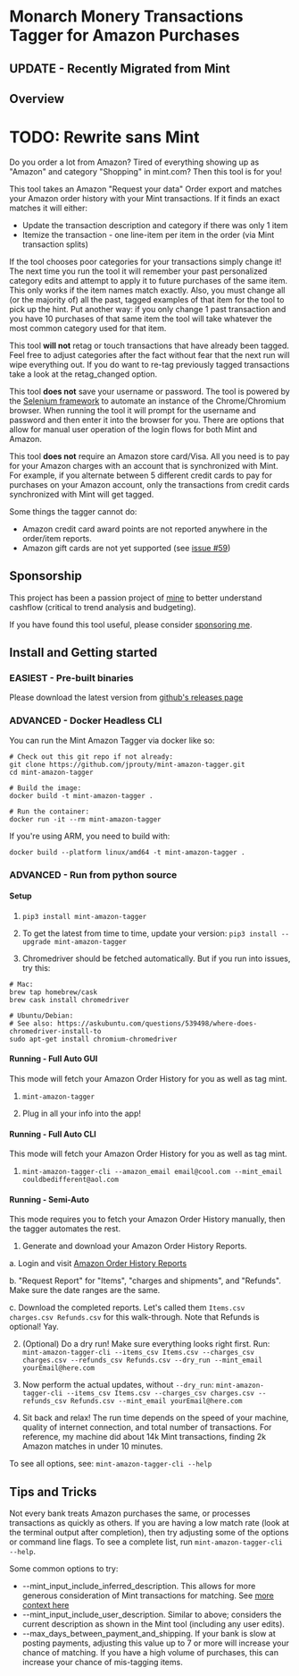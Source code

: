 # Monarch Monery Transactions Tagger for Amazon Purchases

## UPDATE - Recently Migrated from Mint ##

## Overview ##

# TODO: Rewrite sans Mint

Do you order a lot from Amazon? Tired of everything showing up as "Amazon"
and category "Shopping" in mint.com? Then this tool is for you!

This tool takes an Amazon "Request your data" Order export and matches
your Amazon order history with your Mint transactions. If it finds an exact matches
it will either:

- Update the transaction description and category if there was only 1 item
- Itemize the transaction - one line-item per item in the order (via Mint transaction splits)

If the tool chooses poor categories for your transactions simply change it! The next time you run the tool it will remember your past personalized category edits and attempt to apply it to future purchases of the same
item. This only works if the item names match exactly. Also, you must
change all (or the majority of) all the past, tagged examples of that item for the tool to pick up the hint. Put another way: if you only change 1 past transaction and you have 10 purchases of that same item the tool will take whatever the most common category used for that item.

This tool **will not** retag or touch transactions that have already been
tagged. Feel free to adjust categories after the fact without fear that the
next run will wipe everything out. If you do want to re-tag
previously tagged transactions take a look at the retag_changed option.

This tool **does not** save your username or password. The tool is powered by the [Selenium framework](https://www.selenium.dev/) to automate an instance of the Chrome/Chromium browser. When running the tool it will prompt for the username and password and then enter it into the browser for you. There are options that allow for manual user operation of the login flows for both Mint and Amazon.

This tool **does not** require an Amazon store card/Visa. All you need is to pay for your Amazon charges with an account that is synchronized with Mint. For example, if you alternate between 5 different credit cards to pay for purchases on your Amazon account, only the transactions from credit cards synchronized with Mint will get tagged.

Some things the tagger cannot do:

- Amazon credit card award points are not reported anywhere in the order/item reports.
- Amazon gift cards are not yet supported (see [issue #59](https://github.com/jprouty/mint-amazon-tagger/issues/59))

## Sponsorship ##

This project has been a passion project of [mine](https://github.com/jprouty) to better understand cashflow (critical to trend analysis and budgeting).

If you have found this tool useful, please consider [sponsoring me](https://github.com/sponsors/jprouty).

## Install and Getting started ##

### EASIEST - Pre-built binaries ###

Please download the latest version from [github's releases page](https://github.com/jprouty/mint-amazon-tagger/releases)

### ADVANCED - Docker Headless CLI ###

You can run the Mint Amazon Tagger via docker like so:

```
# Check out this git repo if not already:
git clone https://github.com/jprouty/mint-amazon-tagger.git
cd mint-amazon-tagger

# Build the image:
docker build -t mint-amazon-tagger .

# Run the container:
docker run -it --rm mint-amazon-tagger
```

If you're using ARM, you need to build with:

```
docker build --platform linux/amd64 -t mint-amazon-tagger .
```

### ADVANCED - Run from python source ###

#### Setup ####

1. `pip3 install mint-amazon-tagger`

2. To get the latest from time to time, update your version:
`pip3 install --upgrade mint-amazon-tagger`

3. Chromedriver should be fetched automatically. But if you run into issues,
try this:

```
# Mac:
brew tap homebrew/cask
brew cask install chromedriver

# Ubuntu/Debian:
# See also: https://askubuntu.com/questions/539498/where-does-chromedriver-install-to
sudo apt-get install chromium-chromedriver
```

#### Running - Full Auto GUI ####

This mode will fetch your Amazon Order History for you as well as tag mint.

1. `mint-amazon-tagger`

1. Plug in all your info into the app!

#### Running - Full Auto CLI ####

This mode will fetch your Amazon Order History for you as well as tag mint.

1. `mint-amazon-tagger-cli --amazon_email email@cool.com --mint_email couldbedifferent@aol.com`

#### Running - Semi-Auto ####

This mode requires you to fetch your Amazon Order History manually, then the
tagger automates the rest.

1. Generate and download your Amazon Order History Reports.

a. Login and visit [Amazon Order History
Reports](https://www.amazon.com/gp/b2b/reports)

b. "Request Report" for "Items", "charges and shipments", and "Refunds". Make sure the
date ranges are the same.

c. Download the completed reports. Let's called them
`Items.csv charges.csv Refunds.csv` for this walk-through. Note that
Refunds is optional! Yay.

2. (Optional) Do a dry run! Make sure everything looks right first. Run:
`mint-amazon-tagger-cli --items_csv Items.csv --charges_csv charges.csv --refunds_csv Refunds.csv --dry_run --mint_email yourEmail@here.com`

3. Now perform the actual updates, without `--dry_run`:
`mint-amazon-tagger-cli --items_csv Items.csv --charges_csv charges.csv --refunds_csv Refunds.csv --mint_email yourEmail@here.com`

4. Sit back and relax! The run time depends on the speed of your machine,
quality of internet connection, and total number of transactions. For
reference, my machine did about 14k Mint transactions, finding 2k Amazon
matches in under 10 minutes.

To see all options, see:
`mint-amazon-tagger-cli --help`

## Tips and Tricks ##

Not every bank treats Amazon purchases the same, or processes transactions as quickly as others. If you are having a low match rate (look at the terminal output after completion), then try adjusting some of the options or command line flags. To see a complete list, run `mint-amazon-tagger-cli --help`.

Some common options to try:

- --mint_input_include_inferred_description. This allows for more generous consideration of Mint transactions for matching. See [more context here](https://github.com/jprouty/mint-amazon-tagger/issues/50)
- --mint_input_include_user_description. Similar to above; considers the current description as shown in the Mint tool (including any user edits).
- --max_days_between_payment_and_shipping. If your bank is slow at posting payments, adjusting this value up to 7 or more will increase your chance of matching. If you have a high volume of purchases, this can increase your chance of mis-tagging items.
